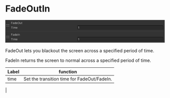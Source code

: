 
# FadeOutIn
![FadeOutIn](img/FadeOutIn.jpg)

FadeOut lets you blackout the screen across a specified period of time.

FadeIn returns the screen to normal across a specified period of time.

|  Label |  function  |
| ----   | ---- |
| time | Set the transition time for FadeOut/FadeIn.
 |